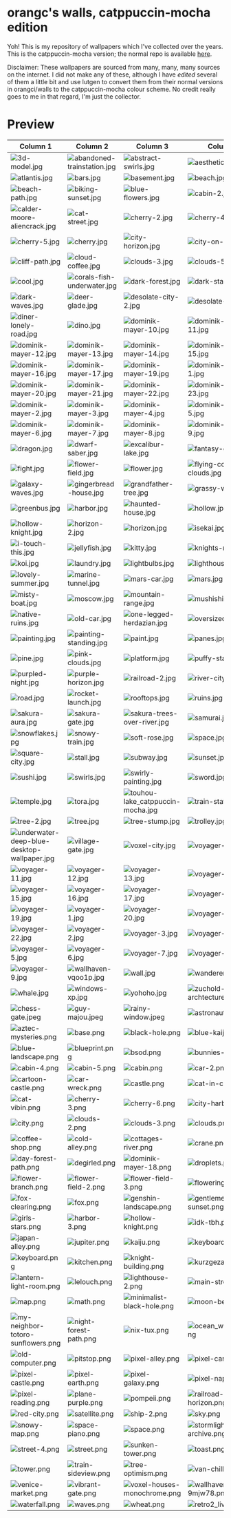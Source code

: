 # orangc's walls, catppuccin-mocha edition
Yoh! This is my repository of wallpapers which I've collected over the years. This is the catppuccin-mocha version; the normal repo is available [here](https://github.com/orangci/walls).

Disclaimer: These wallpapers are sourced from many, many, many sources on the internet. I did not make any of these, although I have *edited* several of them a little bit and use lutgen to convert them from their normal versions in orangci/walls to the catppuccin-mocha colour scheme. No credit really goes to me in that regard, I'm just the collector.
# Preview
| Column 1 | Column 2 | Column 3 | Column 4 |
|---------|---------|---------|---------|
| ![3d-model.jpg](https://raw.githubusercontent.com/orangci/walls-catppuccin-mocha/master/3d-model.jpg) | ![abandoned-trainstation.jpg](https://raw.githubusercontent.com/orangci/walls-catppuccin-mocha/master/abandoned-trainstation.jpg) | ![abstract-swirls.jpg](https://raw.githubusercontent.com/orangci/walls-catppuccin-mocha/master/abstract-swirls.jpg) | ![aesthetic.jpg](https://raw.githubusercontent.com/orangci/walls-catppuccin-mocha/master/aesthetic.jpg) |
| ![atlantis.jpg](https://raw.githubusercontent.com/orangci/walls-catppuccin-mocha/master/atlantis.jpg) | ![bars.jpg](https://raw.githubusercontent.com/orangci/walls-catppuccin-mocha/master/bars.jpg) | ![basement.jpg](https://raw.githubusercontent.com/orangci/walls-catppuccin-mocha/master/basement.jpg) | ![beach.jpg](https://raw.githubusercontent.com/orangci/walls-catppuccin-mocha/master/beach.jpg) |
| ![beach-path.jpg](https://raw.githubusercontent.com/orangci/walls-catppuccin-mocha/master/beach-path.jpg) | ![biking-sunset.jpg](https://raw.githubusercontent.com/orangci/walls-catppuccin-mocha/master/biking-sunset.jpg) | ![blue-flowers.jpg](https://raw.githubusercontent.com/orangci/walls-catppuccin-mocha/master/blue-flowers.jpg) | ![cabin-2.jpg](https://raw.githubusercontent.com/orangci/walls-catppuccin-mocha/master/cabin-2.jpg) |
| ![calder-moore-aliencrack.jpg](https://raw.githubusercontent.com/orangci/walls-catppuccin-mocha/master/calder-moore-aliencrack.jpg) | ![cat-street.jpg](https://raw.githubusercontent.com/orangci/walls-catppuccin-mocha/master/cat-street.jpg) | ![cherry-2.jpg](https://raw.githubusercontent.com/orangci/walls-catppuccin-mocha/master/cherry-2.jpg) | ![cherry-4.jpg](https://raw.githubusercontent.com/orangci/walls-catppuccin-mocha/master/cherry-4.jpg) |
| ![cherry-5.jpg](https://raw.githubusercontent.com/orangci/walls-catppuccin-mocha/master/cherry-5.jpg) | ![cherry.jpg](https://raw.githubusercontent.com/orangci/walls-catppuccin-mocha/master/cherry.jpg) | ![city-horizon.jpg](https://raw.githubusercontent.com/orangci/walls-catppuccin-mocha/master/city-horizon.jpg) | ![city-on-water.jpg](https://raw.githubusercontent.com/orangci/walls-catppuccin-mocha/master/city-on-water.jpg) |
| ![cliff-path.jpg](https://raw.githubusercontent.com/orangci/walls-catppuccin-mocha/master/cliff-path.jpg) | ![cloud-coffee.jpg](https://raw.githubusercontent.com/orangci/walls-catppuccin-mocha/master/cloud-coffee.jpg) | ![clouds-3.jpg](https://raw.githubusercontent.com/orangci/walls-catppuccin-mocha/master/clouds-3.jpg) | ![clouds-5.jpg](https://raw.githubusercontent.com/orangci/walls-catppuccin-mocha/master/clouds-5.jpg) |
| ![cool.jpg](https://raw.githubusercontent.com/orangci/walls-catppuccin-mocha/master/cool.jpg) | ![corals-fish-underwater.jpg](https://raw.githubusercontent.com/orangci/walls-catppuccin-mocha/master/corals-fish-underwater.jpg) | ![dark-forest.jpg](https://raw.githubusercontent.com/orangci/walls-catppuccin-mocha/master/dark-forest.jpg) | ![dark-star.jpg](https://raw.githubusercontent.com/orangci/walls-catppuccin-mocha/master/dark-star.jpg) |
| ![dark-waves.jpg](https://raw.githubusercontent.com/orangci/walls-catppuccin-mocha/master/dark-waves.jpg) | ![deer-glade.jpg](https://raw.githubusercontent.com/orangci/walls-catppuccin-mocha/master/deer-glade.jpg) | ![desolate-city-2.jpg](https://raw.githubusercontent.com/orangci/walls-catppuccin-mocha/master/desolate-city-2.jpg) | ![desolate-city.jpg](https://raw.githubusercontent.com/orangci/walls-catppuccin-mocha/master/desolate-city.jpg) |
| ![diner-lonely-road.jpg](https://raw.githubusercontent.com/orangci/walls-catppuccin-mocha/master/diner-lonely-road.jpg) | ![dino.jpg](https://raw.githubusercontent.com/orangci/walls-catppuccin-mocha/master/dino.jpg) | ![dominik-mayer-10.jpg](https://raw.githubusercontent.com/orangci/walls-catppuccin-mocha/master/dominik-mayer-10.jpg) | ![dominik-mayer-11.jpg](https://raw.githubusercontent.com/orangci/walls-catppuccin-mocha/master/dominik-mayer-11.jpg) |
| ![dominik-mayer-12.jpg](https://raw.githubusercontent.com/orangci/walls-catppuccin-mocha/master/dominik-mayer-12.jpg) | ![dominik-mayer-13.jpg](https://raw.githubusercontent.com/orangci/walls-catppuccin-mocha/master/dominik-mayer-13.jpg) | ![dominik-mayer-14.jpg](https://raw.githubusercontent.com/orangci/walls-catppuccin-mocha/master/dominik-mayer-14.jpg) | ![dominik-mayer-15.jpg](https://raw.githubusercontent.com/orangci/walls-catppuccin-mocha/master/dominik-mayer-15.jpg) |
| ![dominik-mayer-16.jpg](https://raw.githubusercontent.com/orangci/walls-catppuccin-mocha/master/dominik-mayer-16.jpg) | ![dominik-mayer-17.jpg](https://raw.githubusercontent.com/orangci/walls-catppuccin-mocha/master/dominik-mayer-17.jpg) | ![dominik-mayer-19.jpg](https://raw.githubusercontent.com/orangci/walls-catppuccin-mocha/master/dominik-mayer-19.jpg) | ![dominik-mayer-1.jpg](https://raw.githubusercontent.com/orangci/walls-catppuccin-mocha/master/dominik-mayer-1.jpg) |
| ![dominik-mayer-20.jpg](https://raw.githubusercontent.com/orangci/walls-catppuccin-mocha/master/dominik-mayer-20.jpg) | ![dominik-mayer-21.jpg](https://raw.githubusercontent.com/orangci/walls-catppuccin-mocha/master/dominik-mayer-21.jpg) | ![dominik-mayer-22.jpg](https://raw.githubusercontent.com/orangci/walls-catppuccin-mocha/master/dominik-mayer-22.jpg) | ![dominik-mayer-23.jpg](https://raw.githubusercontent.com/orangci/walls-catppuccin-mocha/master/dominik-mayer-23.jpg) |
| ![dominik-mayer-2.jpg](https://raw.githubusercontent.com/orangci/walls-catppuccin-mocha/master/dominik-mayer-2.jpg) | ![dominik-mayer-3.jpg](https://raw.githubusercontent.com/orangci/walls-catppuccin-mocha/master/dominik-mayer-3.jpg) | ![dominik-mayer-4.jpg](https://raw.githubusercontent.com/orangci/walls-catppuccin-mocha/master/dominik-mayer-4.jpg) | ![dominik-mayer-5.jpg](https://raw.githubusercontent.com/orangci/walls-catppuccin-mocha/master/dominik-mayer-5.jpg) |
| ![dominik-mayer-6.jpg](https://raw.githubusercontent.com/orangci/walls-catppuccin-mocha/master/dominik-mayer-6.jpg) | ![dominik-mayer-7.jpg](https://raw.githubusercontent.com/orangci/walls-catppuccin-mocha/master/dominik-mayer-7.jpg) | ![dominik-mayer-8.jpg](https://raw.githubusercontent.com/orangci/walls-catppuccin-mocha/master/dominik-mayer-8.jpg) | ![dominik-mayer-9.jpg](https://raw.githubusercontent.com/orangci/walls-catppuccin-mocha/master/dominik-mayer-9.jpg) |
| ![dragon.jpg](https://raw.githubusercontent.com/orangci/walls-catppuccin-mocha/master/dragon.jpg) | ![dwarf-saber.jpg](https://raw.githubusercontent.com/orangci/walls-catppuccin-mocha/master/dwarf-saber.jpg) | ![excalibur-lake.jpg](https://raw.githubusercontent.com/orangci/walls-catppuccin-mocha/master/excalibur-lake.jpg) | ![fantasy-city.jpg](https://raw.githubusercontent.com/orangci/walls-catppuccin-mocha/master/fantasy-city.jpg) |
| ![fight.jpg](https://raw.githubusercontent.com/orangci/walls-catppuccin-mocha/master/fight.jpg) | ![flower-field.jpg](https://raw.githubusercontent.com/orangci/walls-catppuccin-mocha/master/flower-field.jpg) | ![flower.jpg](https://raw.githubusercontent.com/orangci/walls-catppuccin-mocha/master/flower.jpg) | ![flying-comets-clouds.jpg](https://raw.githubusercontent.com/orangci/walls-catppuccin-mocha/master/flying-comets-clouds.jpg) |
| ![galaxy-waves.jpg](https://raw.githubusercontent.com/orangci/walls-catppuccin-mocha/master/galaxy-waves.jpg) | ![gingerbread-house.jpg](https://raw.githubusercontent.com/orangci/walls-catppuccin-mocha/master/gingerbread-house.jpg) | ![grandfather-tree.jpg](https://raw.githubusercontent.com/orangci/walls-catppuccin-mocha/master/grandfather-tree.jpg) | ![grassy-well.jpg](https://raw.githubusercontent.com/orangci/walls-catppuccin-mocha/master/grassy-well.jpg) |
| ![greenbus.jpg](https://raw.githubusercontent.com/orangci/walls-catppuccin-mocha/master/greenbus.jpg) | ![harbor.jpg](https://raw.githubusercontent.com/orangci/walls-catppuccin-mocha/master/harbor.jpg) | ![haunted-house.jpg](https://raw.githubusercontent.com/orangci/walls-catppuccin-mocha/master/haunted-house.jpg) | ![hollow.jpg](https://raw.githubusercontent.com/orangci/walls-catppuccin-mocha/master/hollow.jpg) |
| ![hollow-knight.jpg](https://raw.githubusercontent.com/orangci/walls-catppuccin-mocha/master/hollow-knight.jpg) | ![horizon-2.jpg](https://raw.githubusercontent.com/orangci/walls-catppuccin-mocha/master/horizon-2.jpg) | ![horizon.jpg](https://raw.githubusercontent.com/orangci/walls-catppuccin-mocha/master/horizon.jpg) | ![isekai.jpg](https://raw.githubusercontent.com/orangci/walls-catppuccin-mocha/master/isekai.jpg) |
| ![i-touch-this.jpg](https://raw.githubusercontent.com/orangci/walls-catppuccin-mocha/master/i-touch-this.jpg) | ![jellyfish.jpg](https://raw.githubusercontent.com/orangci/walls-catppuccin-mocha/master/jellyfish.jpg) | ![kitty.jpg](https://raw.githubusercontent.com/orangci/walls-catppuccin-mocha/master/kitty.jpg) | ![knights-radiant.jpg](https://raw.githubusercontent.com/orangci/walls-catppuccin-mocha/master/knights-radiant.jpg) |
| ![koi.jpg](https://raw.githubusercontent.com/orangci/walls-catppuccin-mocha/master/koi.jpg) | ![laundry.jpg](https://raw.githubusercontent.com/orangci/walls-catppuccin-mocha/master/laundry.jpg) | ![lightbulbs.jpg](https://raw.githubusercontent.com/orangci/walls-catppuccin-mocha/master/lightbulbs.jpg) | ![lighthouse.jpg](https://raw.githubusercontent.com/orangci/walls-catppuccin-mocha/master/lighthouse.jpg) |
| ![lovely-summer.jpg](https://raw.githubusercontent.com/orangci/walls-catppuccin-mocha/master/lovely-summer.jpg) | ![marine-tunnel.jpg](https://raw.githubusercontent.com/orangci/walls-catppuccin-mocha/master/marine-tunnel.jpg) | ![mars-car.jpg](https://raw.githubusercontent.com/orangci/walls-catppuccin-mocha/master/mars-car.jpg) | ![mars.jpg](https://raw.githubusercontent.com/orangci/walls-catppuccin-mocha/master/mars.jpg) |
| ![misty-boat.jpg](https://raw.githubusercontent.com/orangci/walls-catppuccin-mocha/master/misty-boat.jpg) | ![moscow.jpg](https://raw.githubusercontent.com/orangci/walls-catppuccin-mocha/master/moscow.jpg) | ![mountain-range.jpg](https://raw.githubusercontent.com/orangci/walls-catppuccin-mocha/master/mountain-range.jpg) | ![mushishi.jpg](https://raw.githubusercontent.com/orangci/walls-catppuccin-mocha/master/mushishi.jpg) |
| ![native-ruins.jpg](https://raw.githubusercontent.com/orangci/walls-catppuccin-mocha/master/native-ruins.jpg) | ![old-car.jpg](https://raw.githubusercontent.com/orangci/walls-catppuccin-mocha/master/old-car.jpg) | ![one-legged-herdazian.jpg](https://raw.githubusercontent.com/orangci/walls-catppuccin-mocha/master/one-legged-herdazian.jpg) | ![oversized-cat.jpg](https://raw.githubusercontent.com/orangci/walls-catppuccin-mocha/master/oversized-cat.jpg) |
| ![painting.jpg](https://raw.githubusercontent.com/orangci/walls-catppuccin-mocha/master/painting.jpg) | ![painting-standing.jpg](https://raw.githubusercontent.com/orangci/walls-catppuccin-mocha/master/painting-standing.jpg) | ![paint.jpg](https://raw.githubusercontent.com/orangci/walls-catppuccin-mocha/master/paint.jpg) | ![panes.jpg](https://raw.githubusercontent.com/orangci/walls-catppuccin-mocha/master/panes.jpg) |
| ![pine.jpg](https://raw.githubusercontent.com/orangci/walls-catppuccin-mocha/master/pine.jpg) | ![pink-clouds.jpg](https://raw.githubusercontent.com/orangci/walls-catppuccin-mocha/master/pink-clouds.jpg) | ![platform.jpg](https://raw.githubusercontent.com/orangci/walls-catppuccin-mocha/master/platform.jpg) | ![puffy-stars.jpg](https://raw.githubusercontent.com/orangci/walls-catppuccin-mocha/master/puffy-stars.jpg) |
| ![purpled-night.jpg](https://raw.githubusercontent.com/orangci/walls-catppuccin-mocha/master/purpled-night.jpg) | ![purple-horizon.jpg](https://raw.githubusercontent.com/orangci/walls-catppuccin-mocha/master/purple-horizon.jpg) | ![railroad-2.jpg](https://raw.githubusercontent.com/orangci/walls-catppuccin-mocha/master/railroad-2.jpg) | ![river-city.jpg](https://raw.githubusercontent.com/orangci/walls-catppuccin-mocha/master/river-city.jpg) |
| ![road.jpg](https://raw.githubusercontent.com/orangci/walls-catppuccin-mocha/master/road.jpg) | ![rocket-launch.jpg](https://raw.githubusercontent.com/orangci/walls-catppuccin-mocha/master/rocket-launch.jpg) | ![rooftops.jpg](https://raw.githubusercontent.com/orangci/walls-catppuccin-mocha/master/rooftops.jpg) | ![ruins.jpg](https://raw.githubusercontent.com/orangci/walls-catppuccin-mocha/master/ruins.jpg) |
| ![sakura-aura.jpg](https://raw.githubusercontent.com/orangci/walls-catppuccin-mocha/master/sakura-aura.jpg) | ![sakura-gate.jpg](https://raw.githubusercontent.com/orangci/walls-catppuccin-mocha/master/sakura-gate.jpg) | ![sakura-trees-over-river.jpg](https://raw.githubusercontent.com/orangci/walls-catppuccin-mocha/master/sakura-trees-over-river.jpg) | ![samurai.jpg](https://raw.githubusercontent.com/orangci/walls-catppuccin-mocha/master/samurai.jpg) |
| ![snowflakes.jpg](https://raw.githubusercontent.com/orangci/walls-catppuccin-mocha/master/snowflakes.jpg) | ![snowy-train.jpg](https://raw.githubusercontent.com/orangci/walls-catppuccin-mocha/master/snowy-train.jpg) | ![soft-rose.jpg](https://raw.githubusercontent.com/orangci/walls-catppuccin-mocha/master/soft-rose.jpg) | ![space.jpg](https://raw.githubusercontent.com/orangci/walls-catppuccin-mocha/master/space.jpg) |
| ![square-city.jpg](https://raw.githubusercontent.com/orangci/walls-catppuccin-mocha/master/square-city.jpg) | ![stall.jpg](https://raw.githubusercontent.com/orangci/walls-catppuccin-mocha/master/stall.jpg) | ![subway.jpg](https://raw.githubusercontent.com/orangci/walls-catppuccin-mocha/master/subway.jpg) | ![sunset.jpg](https://raw.githubusercontent.com/orangci/walls-catppuccin-mocha/master/sunset.jpg) |
| ![sushi.jpg](https://raw.githubusercontent.com/orangci/walls-catppuccin-mocha/master/sushi.jpg) | ![swirls.jpg](https://raw.githubusercontent.com/orangci/walls-catppuccin-mocha/master/swirls.jpg) | ![swirly-painting.jpg](https://raw.githubusercontent.com/orangci/walls-catppuccin-mocha/master/swirly-painting.jpg) | ![sword.jpg](https://raw.githubusercontent.com/orangci/walls-catppuccin-mocha/master/sword.jpg) |
| ![temple.jpg](https://raw.githubusercontent.com/orangci/walls-catppuccin-mocha/master/temple.jpg) | ![tora.jpg](https://raw.githubusercontent.com/orangci/walls-catppuccin-mocha/master/tora.jpg) | ![touhou-lake_catppuccin-mocha.jpg](https://raw.githubusercontent.com/orangci/walls-catppuccin-mocha/master/touhou-lake_catppuccin-mocha.jpg) | ![train-station.jpg](https://raw.githubusercontent.com/orangci/walls-catppuccin-mocha/master/train-station.jpg) |
| ![tree-2.jpg](https://raw.githubusercontent.com/orangci/walls-catppuccin-mocha/master/tree-2.jpg) | ![tree.jpg](https://raw.githubusercontent.com/orangci/walls-catppuccin-mocha/master/tree.jpg) | ![tree-stump.jpg](https://raw.githubusercontent.com/orangci/walls-catppuccin-mocha/master/tree-stump.jpg) | ![trolley.jpg](https://raw.githubusercontent.com/orangci/walls-catppuccin-mocha/master/trolley.jpg) |
| ![underwater-deep-blue-desktop-wallpaper.jpg](https://raw.githubusercontent.com/orangci/walls-catppuccin-mocha/master/underwater-deep-blue-desktop-wallpaper.jpg) | ![village-gate.jpg](https://raw.githubusercontent.com/orangci/walls-catppuccin-mocha/master/village-gate.jpg) | ![voxel-city.jpg](https://raw.githubusercontent.com/orangci/walls-catppuccin-mocha/master/voxel-city.jpg) | ![voyager-10.jpg](https://raw.githubusercontent.com/orangci/walls-catppuccin-mocha/master/voyager-10.jpg) |
| ![voyager-11.jpg](https://raw.githubusercontent.com/orangci/walls-catppuccin-mocha/master/voyager-11.jpg) | ![voyager-12.jpg](https://raw.githubusercontent.com/orangci/walls-catppuccin-mocha/master/voyager-12.jpg) | ![voyager-13.jpg](https://raw.githubusercontent.com/orangci/walls-catppuccin-mocha/master/voyager-13.jpg) | ![voyager-14.jpg](https://raw.githubusercontent.com/orangci/walls-catppuccin-mocha/master/voyager-14.jpg) |
| ![voyager-15.jpg](https://raw.githubusercontent.com/orangci/walls-catppuccin-mocha/master/voyager-15.jpg) | ![voyager-16.jpg](https://raw.githubusercontent.com/orangci/walls-catppuccin-mocha/master/voyager-16.jpg) | ![voyager-17.jpg](https://raw.githubusercontent.com/orangci/walls-catppuccin-mocha/master/voyager-17.jpg) | ![voyager-18.jpg](https://raw.githubusercontent.com/orangci/walls-catppuccin-mocha/master/voyager-18.jpg) |
| ![voyager-19.jpg](https://raw.githubusercontent.com/orangci/walls-catppuccin-mocha/master/voyager-19.jpg) | ![voyager-1.jpg](https://raw.githubusercontent.com/orangci/walls-catppuccin-mocha/master/voyager-1.jpg) | ![voyager-20.jpg](https://raw.githubusercontent.com/orangci/walls-catppuccin-mocha/master/voyager-20.jpg) | ![voyager-21.jpg](https://raw.githubusercontent.com/orangci/walls-catppuccin-mocha/master/voyager-21.jpg) |
| ![voyager-22.jpg](https://raw.githubusercontent.com/orangci/walls-catppuccin-mocha/master/voyager-22.jpg) | ![voyager-2.jpg](https://raw.githubusercontent.com/orangci/walls-catppuccin-mocha/master/voyager-2.jpg) | ![voyager-3.jpg](https://raw.githubusercontent.com/orangci/walls-catppuccin-mocha/master/voyager-3.jpg) | ![voyager-4.jpg](https://raw.githubusercontent.com/orangci/walls-catppuccin-mocha/master/voyager-4.jpg) |
| ![voyager-5.jpg](https://raw.githubusercontent.com/orangci/walls-catppuccin-mocha/master/voyager-5.jpg) | ![voyager-6.jpg](https://raw.githubusercontent.com/orangci/walls-catppuccin-mocha/master/voyager-6.jpg) | ![voyager-7.jpg](https://raw.githubusercontent.com/orangci/walls-catppuccin-mocha/master/voyager-7.jpg) | ![voyager-8.jpg](https://raw.githubusercontent.com/orangci/walls-catppuccin-mocha/master/voyager-8.jpg) |
| ![voyager-9.jpg](https://raw.githubusercontent.com/orangci/walls-catppuccin-mocha/master/voyager-9.jpg) | ![wallhaven-vqoo1p.jpg](https://raw.githubusercontent.com/orangci/walls-catppuccin-mocha/master/wallhaven-vqoo1p.jpg) | ![wall.jpg](https://raw.githubusercontent.com/orangci/walls-catppuccin-mocha/master/wall.jpg) | ![wanderer.jpg](https://raw.githubusercontent.com/orangci/walls-catppuccin-mocha/master/wanderer.jpg) |
| ![whale.jpg](https://raw.githubusercontent.com/orangci/walls-catppuccin-mocha/master/whale.jpg) | ![windows-xp.jpg](https://raw.githubusercontent.com/orangci/walls-catppuccin-mocha/master/windows-xp.jpg) | ![yohoho.jpg](https://raw.githubusercontent.com/orangci/walls-catppuccin-mocha/master/yohoho.jpg) | ![zuchold-archtecture.jpg](https://raw.githubusercontent.com/orangci/walls-catppuccin-mocha/master/zuchold-archtecture.jpg) |
| ![chess-gate.jpeg](https://raw.githubusercontent.com/orangci/walls-catppuccin-mocha/master/chess-gate.jpeg) | ![guy-majou.jpeg](https://raw.githubusercontent.com/orangci/walls-catppuccin-mocha/master/guy-majou.jpeg) | ![rainy-window.jpeg](https://raw.githubusercontent.com/orangci/walls-catppuccin-mocha/master/rainy-window.jpeg) | ![astronaut.png](https://raw.githubusercontent.com/orangci/walls-catppuccin-mocha/master/astronaut.png) |
| ![aztec-mysteries.png](https://raw.githubusercontent.com/orangci/walls-catppuccin-mocha/master/aztec-mysteries.png) | ![base.png](https://raw.githubusercontent.com/orangci/walls-catppuccin-mocha/master/base.png) | ![black-hole.png](https://raw.githubusercontent.com/orangci/walls-catppuccin-mocha/master/black-hole.png) | ![blue-kaiju.png](https://raw.githubusercontent.com/orangci/walls-catppuccin-mocha/master/blue-kaiju.png) |
| ![blue-landscape.png](https://raw.githubusercontent.com/orangci/walls-catppuccin-mocha/master/blue-landscape.png) | ![blueprint.png](https://raw.githubusercontent.com/orangci/walls-catppuccin-mocha/master/blueprint.png) | ![bsod.png](https://raw.githubusercontent.com/orangci/walls-catppuccin-mocha/master/bsod.png) | ![bunnies-road.png](https://raw.githubusercontent.com/orangci/walls-catppuccin-mocha/master/bunnies-road.png) |
| ![cabin-4.png](https://raw.githubusercontent.com/orangci/walls-catppuccin-mocha/master/cabin-4.png) | ![cabin-5.png](https://raw.githubusercontent.com/orangci/walls-catppuccin-mocha/master/cabin-5.png) | ![cabin.png](https://raw.githubusercontent.com/orangci/walls-catppuccin-mocha/master/cabin.png) | ![car-2.png](https://raw.githubusercontent.com/orangci/walls-catppuccin-mocha/master/car-2.png) |
| ![cartoon-castle.png](https://raw.githubusercontent.com/orangci/walls-catppuccin-mocha/master/cartoon-castle.png) | ![car-wreck.png](https://raw.githubusercontent.com/orangci/walls-catppuccin-mocha/master/car-wreck.png) | ![castle.png](https://raw.githubusercontent.com/orangci/walls-catppuccin-mocha/master/castle.png) | ![cat-in-clouds.png](https://raw.githubusercontent.com/orangci/walls-catppuccin-mocha/master/cat-in-clouds.png) |
| ![cat-vibin.png](https://raw.githubusercontent.com/orangci/walls-catppuccin-mocha/master/cat-vibin.png) | ![cherry-3.png](https://raw.githubusercontent.com/orangci/walls-catppuccin-mocha/master/cherry-3.png) | ![cherry-6.png](https://raw.githubusercontent.com/orangci/walls-catppuccin-mocha/master/cherry-6.png) | ![city-harbor.png](https://raw.githubusercontent.com/orangci/walls-catppuccin-mocha/master/city-harbor.png) |
| ![city.png](https://raw.githubusercontent.com/orangci/walls-catppuccin-mocha/master/city.png) | ![clouds-2.png](https://raw.githubusercontent.com/orangci/walls-catppuccin-mocha/master/clouds-2.png) | ![clouds-3.png](https://raw.githubusercontent.com/orangci/walls-catppuccin-mocha/master/clouds-3.png) | ![clouds.png](https://raw.githubusercontent.com/orangci/walls-catppuccin-mocha/master/clouds.png) |
| ![coffee-shop.png](https://raw.githubusercontent.com/orangci/walls-catppuccin-mocha/master/coffee-shop.png) | ![cold-alley.png](https://raw.githubusercontent.com/orangci/walls-catppuccin-mocha/master/cold-alley.png) | ![cottages-river.png](https://raw.githubusercontent.com/orangci/walls-catppuccin-mocha/master/cottages-river.png) | ![crane.png](https://raw.githubusercontent.com/orangci/walls-catppuccin-mocha/master/crane.png) |
| ![day-forest-path.png](https://raw.githubusercontent.com/orangci/walls-catppuccin-mocha/master/day-forest-path.png) | ![degirled.png](https://raw.githubusercontent.com/orangci/walls-catppuccin-mocha/master/degirled.png) | ![dominik-mayer-18.png](https://raw.githubusercontent.com/orangci/walls-catppuccin-mocha/master/dominik-mayer-18.png) | ![droplets.png](https://raw.githubusercontent.com/orangci/walls-catppuccin-mocha/master/droplets.png) |
| ![flower-branch.png](https://raw.githubusercontent.com/orangci/walls-catppuccin-mocha/master/flower-branch.png) | ![flower-field-2.png](https://raw.githubusercontent.com/orangci/walls-catppuccin-mocha/master/flower-field-2.png) | ![flower-field-3.png](https://raw.githubusercontent.com/orangci/walls-catppuccin-mocha/master/flower-field-3.png) | ![flowering-rain.png](https://raw.githubusercontent.com/orangci/walls-catppuccin-mocha/master/flowering-rain.png) |
| ![fox-clearing.png](https://raw.githubusercontent.com/orangci/walls-catppuccin-mocha/master/fox-clearing.png) | ![fox.png](https://raw.githubusercontent.com/orangci/walls-catppuccin-mocha/master/fox.png) | ![genshin-landscape.png](https://raw.githubusercontent.com/orangci/walls-catppuccin-mocha/master/genshin-landscape.png) | ![gentlemen-sunset.png](https://raw.githubusercontent.com/orangci/walls-catppuccin-mocha/master/gentlemen-sunset.png) |
| ![girls-stars.png](https://raw.githubusercontent.com/orangci/walls-catppuccin-mocha/master/girls-stars.png) | ![harbor-3.png](https://raw.githubusercontent.com/orangci/walls-catppuccin-mocha/master/harbor-3.png) | ![hollow-knight.png](https://raw.githubusercontent.com/orangci/walls-catppuccin-mocha/master/hollow-knight.png) | ![idk-tbh.png](https://raw.githubusercontent.com/orangci/walls-catppuccin-mocha/master/idk-tbh.png) |
| ![japan-alley.png](https://raw.githubusercontent.com/orangci/walls-catppuccin-mocha/master/japan-alley.png) | ![jupiter.png](https://raw.githubusercontent.com/orangci/walls-catppuccin-mocha/master/jupiter.png) | ![kaiju.png](https://raw.githubusercontent.com/orangci/walls-catppuccin-mocha/master/kaiju.png) | ![keyboard-2.png](https://raw.githubusercontent.com/orangci/walls-catppuccin-mocha/master/keyboard-2.png) |
| ![keyboard.png](https://raw.githubusercontent.com/orangci/walls-catppuccin-mocha/master/keyboard.png) | ![kitchen.png](https://raw.githubusercontent.com/orangci/walls-catppuccin-mocha/master/kitchen.png) | ![knight-building.png](https://raw.githubusercontent.com/orangci/walls-catppuccin-mocha/master/knight-building.png) | ![kurzgezagt.png](https://raw.githubusercontent.com/orangci/walls-catppuccin-mocha/master/kurzgezagt.png) |
| ![lantern-light-room.png](https://raw.githubusercontent.com/orangci/walls-catppuccin-mocha/master/lantern-light-room.png) | ![lelouch.png](https://raw.githubusercontent.com/orangci/walls-catppuccin-mocha/master/lelouch.png) | ![lighthouse-2.png](https://raw.githubusercontent.com/orangci/walls-catppuccin-mocha/master/lighthouse-2.png) | ![main-street.png](https://raw.githubusercontent.com/orangci/walls-catppuccin-mocha/master/main-street.png) |
| ![map.png](https://raw.githubusercontent.com/orangci/walls-catppuccin-mocha/master/map.png) | ![math.png](https://raw.githubusercontent.com/orangci/walls-catppuccin-mocha/master/math.png) | ![minimalist-black-hole.png](https://raw.githubusercontent.com/orangci/walls-catppuccin-mocha/master/minimalist-black-hole.png) | ![moon-beach.png](https://raw.githubusercontent.com/orangci/walls-catppuccin-mocha/master/moon-beach.png) |
| ![my-neighbor-totoro-sunflowers.png](https://raw.githubusercontent.com/orangci/walls-catppuccin-mocha/master/my-neighbor-totoro-sunflowers.png) | ![night-forest-path.png](https://raw.githubusercontent.com/orangci/walls-catppuccin-mocha/master/night-forest-path.png) | ![nix-tux.png](https://raw.githubusercontent.com/orangci/walls-catppuccin-mocha/master/nix-tux.png) | ![ocean_with_cloud.png](https://raw.githubusercontent.com/orangci/walls-catppuccin-mocha/master/ocean_with_cloud.png) |
| ![old-computer.png](https://raw.githubusercontent.com/orangci/walls-catppuccin-mocha/master/old-computer.png) | ![pitstop.png](https://raw.githubusercontent.com/orangci/walls-catppuccin-mocha/master/pitstop.png) | ![pixel-alley.png](https://raw.githubusercontent.com/orangci/walls-catppuccin-mocha/master/pixel-alley.png) | ![pixel-car.png](https://raw.githubusercontent.com/orangci/walls-catppuccin-mocha/master/pixel-car.png) |
| ![pixel-castle.png](https://raw.githubusercontent.com/orangci/walls-catppuccin-mocha/master/pixel-castle.png) | ![pixel-earth.png](https://raw.githubusercontent.com/orangci/walls-catppuccin-mocha/master/pixel-earth.png) | ![pixel-galaxy.png](https://raw.githubusercontent.com/orangci/walls-catppuccin-mocha/master/pixel-galaxy.png) | ![pixel-napping.png](https://raw.githubusercontent.com/orangci/walls-catppuccin-mocha/master/pixel-napping.png) |
| ![pixel-reading.png](https://raw.githubusercontent.com/orangci/walls-catppuccin-mocha/master/pixel-reading.png) | ![plane-purple.png](https://raw.githubusercontent.com/orangci/walls-catppuccin-mocha/master/plane-purple.png) | ![pompeii.png](https://raw.githubusercontent.com/orangci/walls-catppuccin-mocha/master/pompeii.png) | ![railroad-horizon.png](https://raw.githubusercontent.com/orangci/walls-catppuccin-mocha/master/railroad-horizon.png) |
| ![red-city.png](https://raw.githubusercontent.com/orangci/walls-catppuccin-mocha/master/red-city.png) | ![satellite.png](https://raw.githubusercontent.com/orangci/walls-catppuccin-mocha/master/satellite.png) | ![ship-2.png](https://raw.githubusercontent.com/orangci/walls-catppuccin-mocha/master/ship-2.png) | ![sky.png](https://raw.githubusercontent.com/orangci/walls-catppuccin-mocha/master/sky.png) |
| ![snowy-map.png](https://raw.githubusercontent.com/orangci/walls-catppuccin-mocha/master/snowy-map.png) | ![space-piano.png](https://raw.githubusercontent.com/orangci/walls-catppuccin-mocha/master/space-piano.png) | ![space.png](https://raw.githubusercontent.com/orangci/walls-catppuccin-mocha/master/space.png) | ![stormlight-archive.png](https://raw.githubusercontent.com/orangci/walls-catppuccin-mocha/master/stormlight-archive.png) |
| ![street-4.png](https://raw.githubusercontent.com/orangci/walls-catppuccin-mocha/master/street-4.png) | ![street.png](https://raw.githubusercontent.com/orangci/walls-catppuccin-mocha/master/street.png) | ![sunken-tower.png](https://raw.githubusercontent.com/orangci/walls-catppuccin-mocha/master/sunken-tower.png) | ![toast.png](https://raw.githubusercontent.com/orangci/walls-catppuccin-mocha/master/toast.png) |
| ![tower.png](https://raw.githubusercontent.com/orangci/walls-catppuccin-mocha/master/tower.png) | ![train-sideview.png](https://raw.githubusercontent.com/orangci/walls-catppuccin-mocha/master/train-sideview.png) | ![tree-optimism.png](https://raw.githubusercontent.com/orangci/walls-catppuccin-mocha/master/tree-optimism.png) | ![van-chilling.png](https://raw.githubusercontent.com/orangci/walls-catppuccin-mocha/master/van-chilling.png) |
| ![venice-market.png](https://raw.githubusercontent.com/orangci/walls-catppuccin-mocha/master/venice-market.png) | ![vibrant-gate.png](https://raw.githubusercontent.com/orangci/walls-catppuccin-mocha/master/vibrant-gate.png) | ![voxel-houses-monochrome.png](https://raw.githubusercontent.com/orangci/walls-catppuccin-mocha/master/voxel-houses-monochrome.png) | ![wallhaven-9mjw78.png](https://raw.githubusercontent.com/orangci/walls-catppuccin-mocha/master/wallhaven-9mjw78.png) |
| ![waterfall.png](https://raw.githubusercontent.com/orangci/walls-catppuccin-mocha/master/waterfall.png) | ![waves.png](https://raw.githubusercontent.com/orangci/walls-catppuccin-mocha/master/waves.png) | ![wheat.png](https://raw.githubusercontent.com/orangci/walls-catppuccin-mocha/master/wheat.png) | ![retro2_live.gif](https://raw.githubusercontent.com/orangci/walls-catppuccin-mocha/master/retro2_live.gif) |
